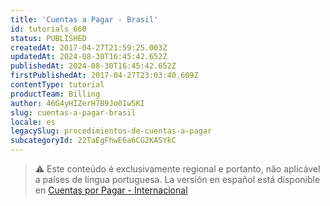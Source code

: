 ```yaml
---
title: 'Cuentas a Pagar - Brasil'
id: tutorials_660
status: PUBLISHED
createdAt: 2017-04-27T21:59:25.003Z
updatedAt: 2024-08-30T16:45:42.652Z
publishedAt: 2024-08-30T16:45:42.652Z
firstPublishedAt: 2017-04-27T23:03:40.609Z
contentType: tutorial
productTeam: Billing
author: 46G4yHIZerH7B9Jo0Iw5KI
slug: cuentas-a-pagar-brasil
locale: es
legacySlug: procedimientos-de-cuentas-a-pagar
subcategoryId: 22TaEgFhwE6a6CG2KASYkC
---
```


>⚠️ Este conteúdo é exclusivamente regional e portanto, não aplicável a países de língua portuguesa. 
> La versión en español está disponible en [Cuentas por Pagar - Internacional](https://help.vtex.com/es/tutorial/accounts-payable-international--3yea9sIlsA0KgUC28ASCGs)
